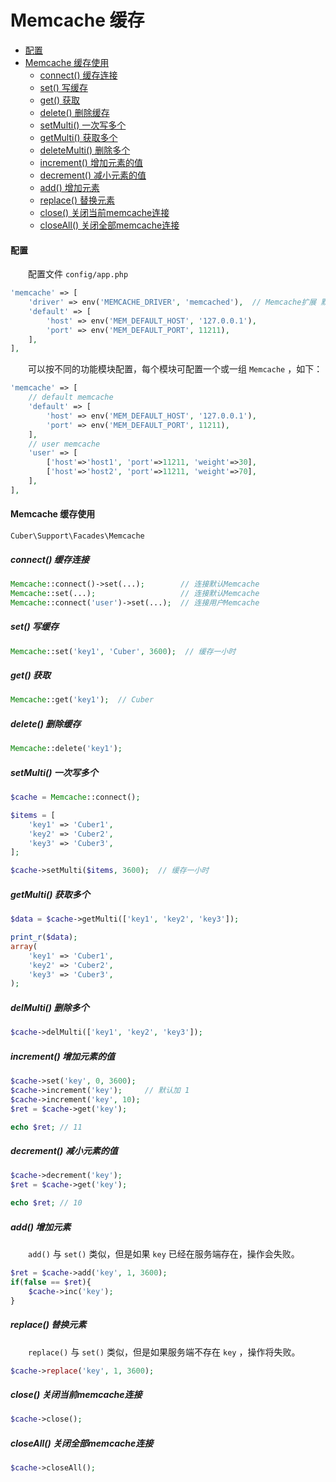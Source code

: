 # Memcache 缓存

- [配置](#config)
- [Memcache 缓存使用](#use)
    - [connect() 缓存连接](#connect)
    - [set() 写缓存](#set)
    - [get() 获取](#get)
    - [delete() 删除缓存](#delete)
    - [setMulti() 一次写多个](#setmulti)
    - [getMulti() 获取多个](#getmulti)
    - [deleteMulti() 删除多个](#deletemulti)
    - [increment() 增加元素的值](#increment)
    - [decrement() 减小元素的值](#decrement)
    - [add() 增加元素](#add)
    - [replace() 替换元素](#replace)
    - [close() 关闭当前memcache连接](#close)
    - [closeAll() 关闭全部memcache连接](#closeall)

#### <a name="config">配置</a>

　　配置文件 `config/app.php`

```php
'memcache' => [
    'driver' => env('MEMCACHE_DRIVER', 'memcached'),  // Memcache扩展 默认 memcached windows下一般为 memcache
    'default' => [
        'host' => env('MEM_DEFAULT_HOST', '127.0.0.1'),
        'port' => env('MEM_DEFAULT_PORT', 11211),
    ],
],
```

　　可以按不同的功能模块配置，每个模块可配置一个或一组 `Memcache` ，如下：

```php
'memcache' => [
    // default memcache
    'default' => [
        'host' => env('MEM_DEFAULT_HOST', '127.0.0.1'),
        'port' => env('MEM_DEFAULT_PORT', 11211),
    ],
    // user memcache
    'user' => [
        ['host'=>'host1', 'port'=>11211, 'weight'=>30],
        ['host'=>'host2', 'port'=>11211, 'weight'=>70],
    ],
],
```



#### <a name="use">Memcache 缓存使用</a>

`Cuber\Support\Facades\Memcache`

##### <a name="connect">connect() 缓存连接</a>

```php
Memcache::connect()->set(...);        // 连接默认Memcache
Memcache::set(...);                   // 连接默认Memcache
Memcache::connect('user')->set(...);  // 连接用户Memcache
```

##### <a name="set">set() 写缓存</a>
```php
Memcache::set('key1', 'Cuber', 3600);  // 缓存一小时
```

##### <a name="get">get() 获取</a>
```php
Memcache::get('key1');  // Cuber
```

##### <a name="delete">delete() 删除缓存</a>
```php
Memcache::delete('key1');
```

##### <a name="setmulti">setMulti() 一次写多个</a>
```php
$cache = Memcache::connect();

$items = [
    'key1' => 'Cuber1',
    'key2' => 'Cuber2',
    'key3' => 'Cuber3',
];

$cache->setMulti($items, 3600);  // 缓存一小时
```

##### <a name="getmulti">getMulti() 获取多个</a>
```php
$data = $cache->getMulti(['key1', 'key2', 'key3']);

print_r($data);
array(
    'key1' => 'Cuber1',
    'key2' => 'Cuber2',
    'key3' => 'Cuber3',
);
```

##### <a name="delmulti">delMulti() 删除多个</a>
```php
$cache->delMulti(['key1', 'key2', 'key3']);
```

##### <a name="increment">increment() 增加元素的值</a>
```php
$cache->set('key', 0, 3600);
$cache->increment('key');     // 默认加 1
$cache->increment('key', 10);
$ret = $cache->get('key');

echo $ret; // 11
```

##### <a name="decrement">decrement() 减小元素的值</a>
```php
$cache->decrement('key');
$ret = $cache->get('key');

echo $ret; // 10
```

##### <a name="add">add() 增加元素</a>

　　`add()` 与 `set()` 类似，但是如果 `key` 已经在服务端存在，操作会失败。

```php
$ret = $cache->add('key', 1, 3600);
if(false == $ret){
    $cache->inc('key');
}
```

##### <a name="replace">replace() 替换元素</a>

　　`replace()` 与 `set()` 类似，但是如果服务端不存在 `key` ，操作将失败。

```php
$cache->replace('key', 1, 3600);
```

##### <a name="close">close() 关闭当前memcache连接</a>
```php
$cache->close();
```

##### <a name="closeall">closeAll() 关闭全部memcache连接</a>
```php
$cache->closeAll();
```

